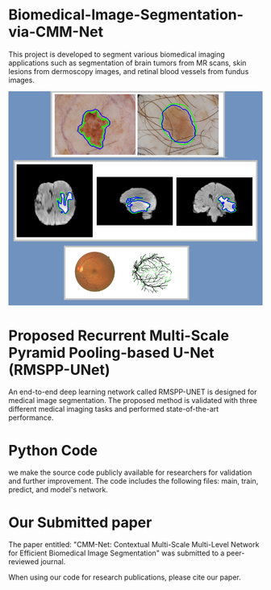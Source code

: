 # Biomedical-Image-Segmentation-via-CMM-Net

This project is developed to segment various biomedical imaging applications such as segmentation of brain tumors from MR scans, skin lesions from dermoscopy images, and retinal blood vessels from fundus images.

!['Some Results'](images/results.png)

# Proposed Recurrent Multi-Scale Pyramid Pooling-based U-Net (RMSPP-UNet)

An end-to-end deep learning network called RMSPP-UNET is designed for medical image segmentation. The proposed method is validated with three different medical imaging tasks and performed state-of-the-art performance.

# Python Code

we make the source code publicly available for researchers for validation and further improvement.
The code includes the following files: main, train, predict, and model's network.

# Our Submitted paper

The paper entitled: "CMM-Net: Contextual Multi-Scale Multi-Level Network for Efficient Biomedical Image Segmentation" was submitted to a peer-reviewed journal.

When using our code for research publications, please cite our paper.
